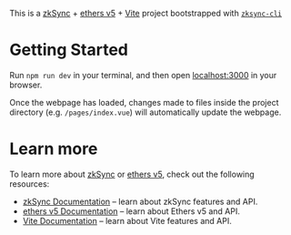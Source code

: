 This is a [zkSync](https://zksync.io) + [ethers v5](https://docs.ethers.org/v5/) + [Vite](https://vitejs.dev/) project bootstrapped with [`zksync-cli`](https://github.com/matter-labs/zksync-cli)

# Getting Started

Run `npm run dev` in your terminal, and then open [localhost:3000](http://localhost:3000) in your browser.

Once the webpage has loaded, changes made to files inside the project directory (e.g. `/pages/index.vue`) will automatically update the webpage.

# Learn more

To learn more about [zkSync](https://zksync.io) or [ethers v5](https://docs.ethers.org/v5/), check out the following resources:

- [zkSync Documentation](https://era.zksync.io/docs/dev) – learn about zkSync features and API.
- [ethers v5 Documentation](https://docs.ethers.org/v5/) – learn about Ethers v5 and API.
- [Vite Documentation](https://vitejs.dev/) – learn about Vite features and API.
